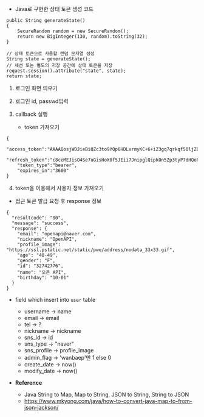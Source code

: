 - Java로 구현한 상태 토큰 생성 코드

```
public String generateState()
{
    SecureRandom random = new SecureRandom();
    return new BigInteger(130, random).toString(32);
}

// 상태 토큰으로 사용할 랜덤 문자열 생성
String state = generateState();
// 세션 또는 별도의 저장 공간에 상태 토큰을 저장
request.session().attribute("state", state);
return state;
```

1. 로그인 화면 띄우기

2. 로그인 id, passwd입력

3. callback 실행
	- token 가져오기
```
{
    "access_token":"AAAAQosjWDJieBiQZc3to9YQp6HDLvrmyKC+6+iZ3gq7qrkqf50ljZC+Lgoqrg",
    "refresh_token":"c8ceMEJisO4Se7uGisHoX0f5JEii7JnipglQipkOn5Zp3tyP7dHQoP0zNKHUq2gY",
    "token_type":"bearer",
    "expires_in":"3600"
}
```

4. token을 이용해서 사용자 정보 가져오기
- 접근 토큰 발급 요청 후 response 정보
```
{
  "resultcode": "00",
  "message": "success",
  "response": {
    "email": "openapi@naver.com",
    "nickname": "OpenAPI",
    "profile_image": "https://ssl.pstatic.net/static/pwe/address/nodata_33x33.gif",
    "age": "40-49",
    "gender": "F",
    "id": "32742776",
    "name": "오픈 API",
    "birthday": "10-01"
  }
}
```

- field which insert into `user` table 
	- username -> name
	- email -> email
	- tel -> ?
	- nickname -> nickname
	- sns_id -> id
	- sns_type -> "naver"
	- sns_profile -> profile_image
	- admin_flag -> 'wanbaep'만 1 else 0
	- create_date -> now()
	- modify_date -> now()


- **Reference**
	- Java String to Map, Map to String, JSON to String, String to JSON
	- https://www.mkyong.com/java/how-to-convert-java-map-to-from-json-jackson/